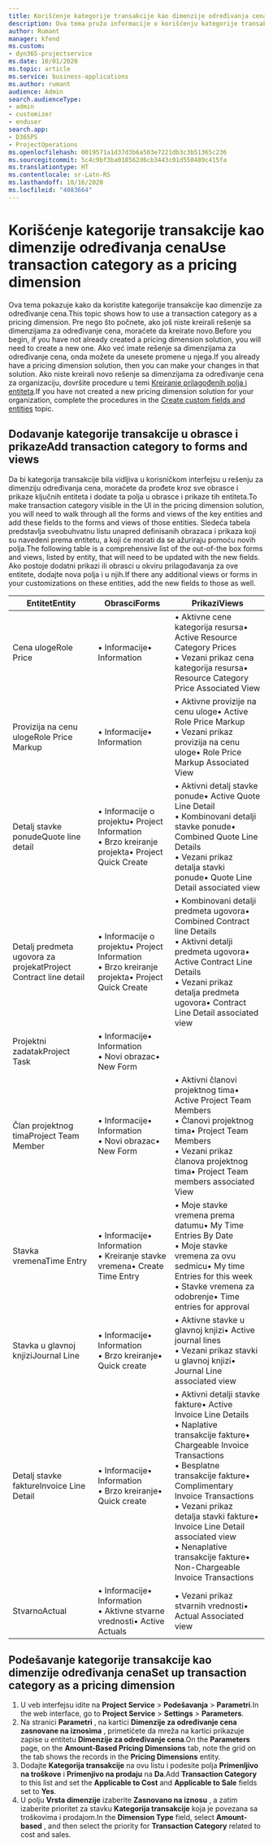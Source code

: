 ```yaml
---
title: Korišćenje kategorije transakcije kao dimenzije određivanja cena
description: Ova tema pruža informacije o korišćenju kategorije transakcije kao dimenzije za određivanje cena.
author: Rumant
manager: kfend
ms.custom:
- dyn365-projectservice
ms.date: 10/01/2020
ms.topic: article
ms.service: business-applications
ms.author: rumant
audience: Admin
search.audienceType:
- admin
- customizer
- enduser
search.app:
- D365PS
- ProjectOperations
ms.openlocfilehash: 0019571a1d37d3b6a503e7221db3c3b51365c236
ms.sourcegitcommit: 5c4c9bf3ba018562d6cb3443c01d550489c415fa
ms.translationtype: HT
ms.contentlocale: sr-Latn-RS
ms.lasthandoff: 10/16/2020
ms.locfileid: "4083664"
---
```

# <a name="use-transaction-category-as-a-pricing-dimension"></a><span data-ttu-id="087e5-103">Korišćenje kategorije transakcije kao dimenzije određivanja cena</span><span class="sxs-lookup"><span data-stu-id="087e5-103">Use transaction category as a pricing dimension</span></span>
<span data-ttu-id="087e5-104">Ova tema pokazuje kako da koristite kategorije transakcije kao dimenzije za određivanje cena.</span><span class="sxs-lookup"><span data-stu-id="087e5-104">This topic shows how to use a transaction category as a pricing dimension.</span></span> <span data-ttu-id="087e5-105">Pre nego što počnete, ako još niste kreirali rešenje sa dimenzijama za određivanje cena, moraćete da kreirate novo.</span><span class="sxs-lookup"><span data-stu-id="087e5-105">Before you begin, if you have not already created a pricing dimension solution, you will need to create a new one.</span></span> <span data-ttu-id="087e5-106">Ako već imate rešenje sa dimenzijama za određivanje cena, onda možete da unesete promene u njega.</span><span class="sxs-lookup"><span data-stu-id="087e5-106">If you already have a pricing dimension solution, then you can make your changes in that solution.</span></span> <span data-ttu-id="087e5-107">Ako niste kreirali novo rešenje sa dimenzijama za određivanje cena za organizaciju, dovršite procedure u temi [Kreiranje prilagođenih polja i entiteta](create-custom-fields-entities.md).</span><span class="sxs-lookup"><span data-stu-id="087e5-107">If you have not created a new pricing dimension solution for your organization, complete the procedures in the [Create custom fields and entities](create-custom-fields-entities.md) topic.</span></span>

## <a name="add-transaction-category-to-forms-and-views"></a><span data-ttu-id="087e5-108">Dodavanje kategorije transakcije u obrasce i prikaze</span><span class="sxs-lookup"><span data-stu-id="087e5-108">Add transaction category to forms and views</span></span>
<span data-ttu-id="087e5-109">Da bi kategorija transakcije bila vidljiva u korisničkom interfejsu u rešenju za dimenziju određivanja cena, moraćete da prođete kroz sve obrasce i prikaze ključnih entiteta i dodate ta polja u obrasce i prikaze tih entiteta.</span><span class="sxs-lookup"><span data-stu-id="087e5-109">To make transaction category visible in the UI in the pricing dimension solution, you will need to walk through all the forms and views of the key entities and add these fields to the forms and views of those entities.</span></span>
<span data-ttu-id="087e5-110">Sledeća tabela predstavlja sveobuhvatnu listu unapred definisanih obrazaca i prikaza koji su navedeni prema entitetu, a koji će morati da se ažuriraju pomoću novih polja.</span><span class="sxs-lookup"><span data-stu-id="087e5-110">The following table is a comprehensive list of the out-of-the box forms and views, listed by entity, that will need to be updated with the new fields.</span></span> <span data-ttu-id="087e5-111">Ako postoje dodatni prikazi ili obrasci u okviru prilagođavanja za ove entitete, dodajte nova polja i u njih.</span><span class="sxs-lookup"><span data-stu-id="087e5-111">If there any additional views or forms in your customizations on these entities, add the new fields to those as well.</span></span>

|  <span data-ttu-id="087e5-112">Entitet</span><span class="sxs-lookup"><span data-stu-id="087e5-112">Entity</span></span>        | <span data-ttu-id="087e5-113">Obrasci</span><span class="sxs-lookup"><span data-stu-id="087e5-113">Forms</span></span>     |<span data-ttu-id="087e5-114">Prikazi</span><span class="sxs-lookup"><span data-stu-id="087e5-114">Views</span></span>        |
| ------------------------------|---------------------------------|----------------------------------|
|  <span data-ttu-id="087e5-115">Cena uloge</span><span class="sxs-lookup"><span data-stu-id="087e5-115">Role Price</span></span>|<span data-ttu-id="087e5-116">• Informacije</span><span class="sxs-lookup"><span data-stu-id="087e5-116">• Information</span></span> |<span data-ttu-id="087e5-117">• Aktivne cene kategorija resursa</span><span class="sxs-lookup"><span data-stu-id="087e5-117">• Active Resource Category Prices</span></span><br> <span data-ttu-id="087e5-118">• Vezani prikaz cena kategorija resursa</span><span class="sxs-lookup"><span data-stu-id="087e5-118">• Resource Category Price Associated View</span></span>|
|  <span data-ttu-id="087e5-119">Provizija na cenu uloge</span><span class="sxs-lookup"><span data-stu-id="087e5-119">Role Price Markup</span></span>|<span data-ttu-id="087e5-120">• Informacije</span><span class="sxs-lookup"><span data-stu-id="087e5-120">• Information</span></span>|<span data-ttu-id="087e5-121">• Aktivne provizije na cenu uloge</span><span class="sxs-lookup"><span data-stu-id="087e5-121">• Active Role Price Markup</span></span><br><span data-ttu-id="087e5-122">• Vezani prikaz provizija na cenu uloge</span><span class="sxs-lookup"><span data-stu-id="087e5-122">• Role Price Markup Associated View</span></span>|
|  <span data-ttu-id="087e5-123">Detalj stavke ponude</span><span class="sxs-lookup"><span data-stu-id="087e5-123">Quote line detail</span></span>|<span data-ttu-id="087e5-124">• Informacije o projektu</span><span class="sxs-lookup"><span data-stu-id="087e5-124">• Project Information</span></span><br><span data-ttu-id="087e5-125">• Brzo kreiranje projekta</span><span class="sxs-lookup"><span data-stu-id="087e5-125">• Project Quick Create</span></span>|<span data-ttu-id="087e5-126">• Aktivni detalj stavke ponude</span><span class="sxs-lookup"><span data-stu-id="087e5-126">• Active Quote Line Detail</span></span><br><span data-ttu-id="087e5-127">• Kombinovani detalji stavke ponude</span><span class="sxs-lookup"><span data-stu-id="087e5-127">• Combined Quote Line Details</span></span><br><span data-ttu-id="087e5-128">• Vezani prikaz detalja stavki ponude</span><span class="sxs-lookup"><span data-stu-id="087e5-128">• Quote Line Detail associated view</span></span>|
|  <span data-ttu-id="087e5-129">Detalj predmeta ugovora za projekat</span><span class="sxs-lookup"><span data-stu-id="087e5-129">Project Contract line detail</span></span>|<span data-ttu-id="087e5-130">• Informacije o projektu</span><span class="sxs-lookup"><span data-stu-id="087e5-130">• Project Information</span></span><br><span data-ttu-id="087e5-131">• Brzo kreiranje projekta</span><span class="sxs-lookup"><span data-stu-id="087e5-131">• Project Quick Create</span></span>|<span data-ttu-id="087e5-132">• Kombinovani detalji predmeta ugovora</span><span class="sxs-lookup"><span data-stu-id="087e5-132">• Combined Contract line Details</span></span><br><span data-ttu-id="087e5-133">• Aktivni detalji predmeta ugovora</span><span class="sxs-lookup"><span data-stu-id="087e5-133">• Active Contract Line Details</span></span><br><span data-ttu-id="087e5-134">• Vezani prikaz detalja predmeta ugovora</span><span class="sxs-lookup"><span data-stu-id="087e5-134">• Contract Line Detail associated view</span></span>|
|  <span data-ttu-id="087e5-135">Projektni zadatak</span><span class="sxs-lookup"><span data-stu-id="087e5-135">Project Task</span></span>|<span data-ttu-id="087e5-136">• Informacije</span><span class="sxs-lookup"><span data-stu-id="087e5-136">• Information</span></span><br><span data-ttu-id="087e5-137">• Novi obrazac</span><span class="sxs-lookup"><span data-stu-id="087e5-137">• New Form</span></span>||
|  <span data-ttu-id="087e5-138">Član projektnog tima</span><span class="sxs-lookup"><span data-stu-id="087e5-138">Project Team Member</span></span>|<span data-ttu-id="087e5-139">• Informacije</span><span class="sxs-lookup"><span data-stu-id="087e5-139">• Information</span></span><br><span data-ttu-id="087e5-140">• Novi obrazac</span><span class="sxs-lookup"><span data-stu-id="087e5-140">• New Form</span></span>|<span data-ttu-id="087e5-141">• Aktivni članovi projektnog tima</span><span class="sxs-lookup"><span data-stu-id="087e5-141">• Active Project Team Members</span></span><br><span data-ttu-id="087e5-142">• Članovi projektnog tima</span><span class="sxs-lookup"><span data-stu-id="087e5-142">• Project Team Members</span></span><br><span data-ttu-id="087e5-143">• Vezani prikaz članova projektnog tima</span><span class="sxs-lookup"><span data-stu-id="087e5-143">• Project Team members associated View</span></span>|
|  <span data-ttu-id="087e5-144">Stavka vremena</span><span class="sxs-lookup"><span data-stu-id="087e5-144">Time Entry</span></span>|<span data-ttu-id="087e5-145">• Informacije</span><span class="sxs-lookup"><span data-stu-id="087e5-145">• Information</span></span><br><span data-ttu-id="087e5-146">• Kreiranje stavke vremena</span><span class="sxs-lookup"><span data-stu-id="087e5-146">• Create Time Entry</span></span>|<span data-ttu-id="087e5-147">• Moje stavke vremena prema datumu</span><span class="sxs-lookup"><span data-stu-id="087e5-147">• My Time Entries By Date</span></span><br><span data-ttu-id="087e5-148">• Moje stavke vremena za ovu sedmicu</span><span class="sxs-lookup"><span data-stu-id="087e5-148">• My time Entries for this week</span></span><br><span data-ttu-id="087e5-149">• Stavke vremena za odobrenje</span><span class="sxs-lookup"><span data-stu-id="087e5-149">• Time entries for approval</span></span>|
|  <span data-ttu-id="087e5-150">Stavka u glavnoj knjizi</span><span class="sxs-lookup"><span data-stu-id="087e5-150">Journal Line</span></span>|<span data-ttu-id="087e5-151">• Informacije</span><span class="sxs-lookup"><span data-stu-id="087e5-151">• Information</span></span><br><span data-ttu-id="087e5-152">• Brzo kreiranje</span><span class="sxs-lookup"><span data-stu-id="087e5-152">• Quick create</span></span>|<span data-ttu-id="087e5-153">• Aktivne stavke u glavnoj knjizi</span><span class="sxs-lookup"><span data-stu-id="087e5-153">• Active journal lines</span></span><br><span data-ttu-id="087e5-154">• Vezani prikaz stavki u glavnoj knjizi</span><span class="sxs-lookup"><span data-stu-id="087e5-154">• Journal Line associated view</span></span>|
|  <span data-ttu-id="087e5-155">Detalj stavke fakture</span><span class="sxs-lookup"><span data-stu-id="087e5-155">Invoice Line Detail</span></span>|<span data-ttu-id="087e5-156">• Informacije</span><span class="sxs-lookup"><span data-stu-id="087e5-156">• Information</span></span><br><span data-ttu-id="087e5-157">• Brzo kreiranje</span><span class="sxs-lookup"><span data-stu-id="087e5-157">• Quick create</span></span>|<span data-ttu-id="087e5-158">• Aktivni detalji stavke fakture</span><span class="sxs-lookup"><span data-stu-id="087e5-158">• Active Invoice Line Details</span></span><br><span data-ttu-id="087e5-159">• Naplative transakcije fakture</span><span class="sxs-lookup"><span data-stu-id="087e5-159">• Chargeable Invoice Transactions</span></span><br><span data-ttu-id="087e5-160">• Besplatne transakcije fakture</span><span class="sxs-lookup"><span data-stu-id="087e5-160">• Complimentary Invoice Transactions</span></span><br><span data-ttu-id="087e5-161">• Vezani prikaz detalja stavki fakture</span><span class="sxs-lookup"><span data-stu-id="087e5-161">• Invoice Line Detail associated view</span></span><br><span data-ttu-id="087e5-162">• Nenaplative transakcije fakture</span><span class="sxs-lookup"><span data-stu-id="087e5-162">• Non-Chargeable Invoice Transactions</span></span>|
|  <span data-ttu-id="087e5-163">Stvarno</span><span class="sxs-lookup"><span data-stu-id="087e5-163">Actual</span></span>|<span data-ttu-id="087e5-164">• Informacije</span><span class="sxs-lookup"><span data-stu-id="087e5-164">• Information</span></span><br><span data-ttu-id="087e5-165">• Aktivne stvarne vrednosti</span><span class="sxs-lookup"><span data-stu-id="087e5-165">• Active Actuals</span></span>|<span data-ttu-id="087e5-166">• Vezani prikaz stvarnih vrednosti</span><span class="sxs-lookup"><span data-stu-id="087e5-166">• Actual Associated view</span></span>|

## <a name="set-up-transaction-category-as-a-pricing-dimension"></a><span data-ttu-id="087e5-167">Podešavanje kategorije transakcije kao dimenzije određivanja cena</span><span class="sxs-lookup"><span data-stu-id="087e5-167">Set up transaction category as a pricing dimension</span></span>

1. <span data-ttu-id="087e5-168">U veb interfejsu idite na **Project Service** > **Podešavanja** > **Parametri**.</span><span class="sxs-lookup"><span data-stu-id="087e5-168">In the web interface, go to **Project Service** > **Settings** > **Parameters**.</span></span> 
2. <span data-ttu-id="087e5-169">Na stranici **Parametri** , na kartici **Dimenzije za određivanje cena zasnovane na iznosima** , primetićete da mreža na kartici prikazuje zapise u entitetu **Dimenzije za određivanje cena**.</span><span class="sxs-lookup"><span data-stu-id="087e5-169">On the **Parameters** page, on the **Amount-Based Pricing Dimensions** tab, note the grid on the tab shows the records in the **Pricing Dimensions** entity.</span></span>
3. <span data-ttu-id="087e5-170">Dodajte **Kategorija transakcije** na ovu listu i podesite polja **Primenljivo na troškove** i **Primenjivo na prodaju** na **Da**.</span><span class="sxs-lookup"><span data-stu-id="087e5-170">Add **Transaction Category** to this list and set the **Applicable to Cost** and **Applicable to Sale** fields set to **Yes**.</span></span>
4. <span data-ttu-id="087e5-171">U polju **Vrsta dimenzije** izaberite **Zasnovano na iznosu** , a zatim izaberite prioritet za stavku **Kategorija transakcije** koja je povezana sa troškovima i prodajom.</span><span class="sxs-lookup"><span data-stu-id="087e5-171">In the **Dimension Type** field, select **Amount-based** , and then select the priority for **Transaction Category** related to cost and sales.</span></span>
